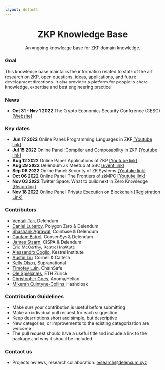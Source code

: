 ```yaml
---
layout: default
---
```


<div align="center">
  <h1 align="center">ZKP Knowledge Base</h1>
  <p align="center">An ongoing knowledge base for ZKP domain knowledge.</p>
</div>

### Goal

This knowledge base maintains the information related to state of the art research on ZKP, open questions, ideas, applications, and future development directions. It also provides a platform for people to share knowledge, expertise and best engineering practice

### News

- **Oct 31 - Nov 1 2022** The Crypto Economics Security Conference (CESC) [[Website]](https://cesc.io/)

### Key dates

- **Jun 17 2022** Online Panel: Programming Languages in ZKP [[Youtube link]](https://www.youtube.com/watch?v=UKeQekPS1L4)
- **Jul 15 2022** Online Panel: Compiler and Composability in ZKP [[Youtube link]](https://www.youtube.com/watch?v=zRngElDdUNE&t=2s)
- **Aug 12 2022** Online Panel: Applications of ZKP [[Youtube link]](https://www.youtube.com/watch?v=m5WiIOC3xcM&t=148s)
- **Aug 29 2022** Delendum ZK Meetup at SBC [[Event link]](https://www.eventbrite.com/e/delendum-zk-meetup-at-sbc-tickets-396799998477)
- **Sep 08 2022** Online Panel: Security of ZK Systems [[Youtube link]](https://www.youtube.com/watch?v=SxI8uNBp05k)
- **Oct 06 2022** Online Panel: The Frontiers of zkMPC [[Youtube link]](https://www.youtube.com/watch?v=uKDeaQjB9bk)
- **Nov 03 2022** Twitter Space: What to build next in Zero Knowledge [[Recording]](https://twitter.com/DelendumV/status/1588228307476045824?s=20&t=3zn6ZaqNA6BdMsY_zraXNQ)
- **Nov 18 2022** Online Panel: Private Execution on Blockchain [[Registration Link]](https://www.eventbrite.com/e/private-execution-on-blockchain-tickets-441954697397)

### Contributors

- [Ventali Tan](https://github.com/ventali), Delendum
- [Daniel Lubarov](http://daniel.lubarov.com/), Polygon Zero & Delendum
- [Shashank Agrawal](https://shashank-agrawal.com/), Coinbase & Delendum
- [Gautam Botrel](https://www.linkedin.com/in/gautam-botrel/), ConsenSys & Delendum
- [James Stearn](https://www.linkedin.com/in/james-stearn-9b67a3230/?originalSubdomain=uk), CISPA & Delendum
- [Eric McCarthy](https://www.kestrel.edu/people/mccarthy/), Kestrel Institute
- [Alessandro Coglio](https://www.kestrel.edu/people/coglio/), Kestrel Institute
- [Austin Liu](https://www.linkedin.com/in/austin-liu-83844369/), Cornell & Caltech
- [Kelly Olson](https://www.linkedin.com/in/kelly-olson-281497144/), Supranational
- [Timofey Luin](https://github.com/timoth-y), ChainSafe
- [Ole Spjeldnæs](https://www.linkedin.com/in/ole-spjeldn%C3%A6s-34a4a0122/), ETH Zürich
- [Christopher Goes](https://github.com/cwgoes), Anoma/Heliax
- [Mikerah Quintyne-Collins](https://github.com/Mikerah), Hashcloak

### Contribution Guidelines

- Make sure your contribution is useful before submitting
- Make an individual pull request for each suggestion
- Keep descriptions short and simple, but descriptive
- New categories, or improvements to the existing categorization are welcome
- The pull request should have a useful title and include a link to the package and why it should be included

### Contact us

- Projects reviews, research collaboration: research@delendum.xyz

